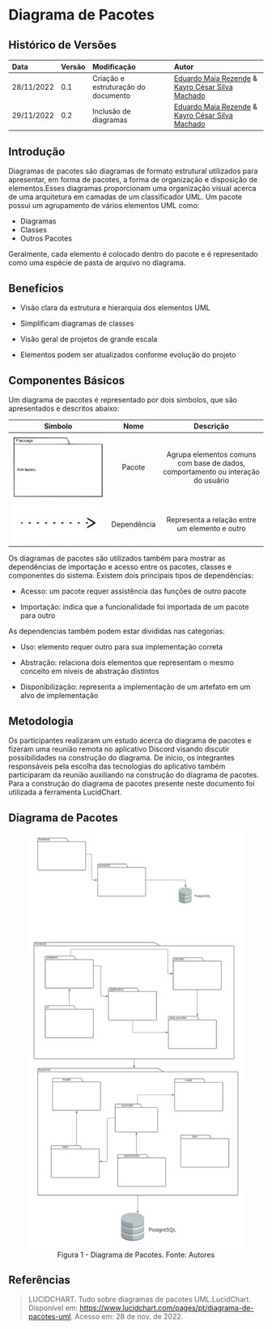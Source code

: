# Diagrama de Pacotes

## Histórico de Versões

| Data      | Versão | Modificação                         | Autor                       |
| :-------- | :----- | :---------------------------------- | :-------------------------- |
| 28/11/2022 | 0.1    | Criação e estruturação do documento | [Eduardo Maia Rezende](https://github.com/eduardomr) & [Kayro César Silva Machado](https://github.com/kayrocesar)|  |
| 29/11/2022 | 0.2    | Inclusão de diagramas | [Eduardo Maia Rezende](https://github.com/eduardomr) & [Kayro César Silva Machado](https://github.com/kayrocesar)|  |

## Introdução

Diagramas de pacotes são diagramas de formato estrutural utilizados para apresentar, em forma de pacotes, a forma de organização e disposição de elementos.Esses diagramas proporcionam uma organização visual acerca de uma arquitetura em camadas de um classificador UML. Um pacote possui um agrupamento de vários elementos UML como:

- Diagramas
- Classes
- Outros Pacotes

Geralmente, cada elemento é colocado dentro do pacote e é representado como uma espécie de pasta de arquivo no diagrama.

## Benefícios

- Visão clara da estrutura e hierarquia dos elementos UML
- Simplificam diagramas de classes

- Visão geral de projetos de grande escala

- Elementos podem ser atualizados conforme evolução do projeto

## Componentes Básicos
  Um diagrama de pacotes é representado por dois simbolos, que são apresentados e descritos  abaixo: 

| Simbolo |  Nome  |                                  Descrição                                     |
| :-----: | :----: | :------------------------------------------------------------------------------: |
|   <img src="https://raw.githubusercontent.com/UnBArqDsw2022-2/2022.2_G4_IDotPet/master/docs/assets/diagrama_pacotes/uml-package-symbol.svg" alt="Package Symbol"/>     | Pacote | Agrupa elementos comuns com base de dados, comportamento ou interação do usuário |
|    <img src="https://raw.githubusercontent.com/UnBArqDsw2022-2/2022.2_G4_IDotPet/master/docs/assets/diagrama_pacotes/dependency-symbol.svg" alt="Dependency Symbol"/>     | Dependência |Representa a relação entre um elemento e outro |





Os diagramas de pacotes são utilizados também para mostrar as dependências de importação e acesso entre os pacotes, classes e componentes do sistema. Existem dois principais tipos de dependências: 
 
 - Acesso: um pacote requer assistência das funções de outro pacote

 - Importação: indica que a funcionalidade foi importada de um pacote para outro


 As dependencias também podem estar divididas nas categorias:

 - Uso: elemento requer outro para sua implementação correta

 - Abstração: relaciona dois elementos que representam o mesmo conceito em niveis de abstração distintos

 - Disponibilização: representa a implementação de um artefato em um alvo de implementação

## Metodologia 

  Os participantes realizaram um estudo acerca do diagrama de pacotes e fizeram uma reunião remota no aplicativo Discord visando discutir possibilidades na construção do diagrama. De inicio, os integrantes responsáveis pela escolha das tecnologias do aplicativo também participaram da reunião auxiliando na construção do diagrama de pacotes. Para a construção do diagrama de pacotes presente neste documento foi utilizada a ferramenta LucidChart.

## Diagrama de Pacotes

<figure>
  <img src="https://raw.githubusercontent.com/UnBArqDsw2022-2/2022.2_G4_IDotPet/master/docs/assets/diagrama_pacotes/diagrama_pacotes.png" alt="Diagrama de Pacotes"/>
  <figcaption align="center" >Figura 1 - Diagrama de Pacotes. Fonte: Autores </figcaption>
</figure>

## Referências



> LUCIDCHART. Tudo sobre diagramas de pacotes UML.LucidChart. Disponível em: https://www.lucidchart.com/pages/pt/diagrama-de-pacotes-uml. Acesso em: 28 de nov. de 2022.
